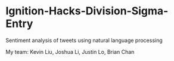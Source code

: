 # Ignition-Hacks-Division-Sigma-Entry
Sentiment analysis of tweets using natural language processing

My team: Kevin Liu, Joshua Li, Justin Lo, Brian Chan

